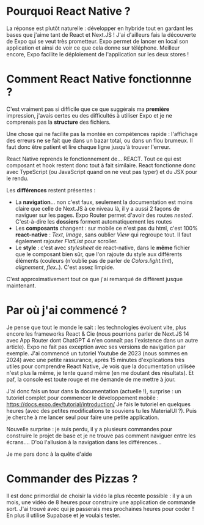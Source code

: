 # Pourquoi React Native ? 

La réponse est plutôt naturelle : développer en hybride tout en gardant les bases que j'aime tant de React et Next.JS ! J'ai d'ailleurs fais la découverte de Expo qui se veut très prometteur. 
Expo permet de lancer en local son application et ainsi de voir ce que cela donne sur téléphone. Meilleur encore, Expo facilite le déploiement de l'application sur les deux stores !


# Comment React Native fonctionnne ? 

C'est vraiment pas si difficile que ce que suggérais ma **première** impression, j'avais certes eu des difficultés à utiliser Expo et je ne comprenais pas la **structure** des fichiers. 

Une chose qui ne facilite pas la montée en compétences rapide : l'affichage des erreurs ne se fait que dans un bazar total, ou dans un flou brumeux. Il faut donc être patient et lire chaque ligne jusqu'à trouver l'erreur.

React Native reprends le fonctionnement de... REACT. Tout ce qui est composant et hook restent donc tout à fait similaire. React fonctionne donc avec TypeScript (ou JavaScript quand on ne veut pas typer) et du JSX pour le rendu. 


Les **différences** restent présentes :
- La **navigation**... non c'est faux, seulement la documentation est moins claire que celle de Next.JS à ce niveau là, il y a aussi 2 façons de naviguer sur les pages. Expo Router permet d'avoir des routes _nested_. C'est-à-dire les **dossiers** forment automatiquement les routes
- Les **composants** changent : sur mobile ce n'est pas du html, c'est 100% **react-native** : _Text_, _Image_, sans oublier _View_ qui regroupe tout. Il faut également rajouter _FlatList_ pour scroller.
- Le **style** : c'est avec _stylesheet_ de react-native, dans le **même** fichier que le composant bien sûr, que l'on rajoute du style aux différents éléments (couleurs (n'oublie pas de parler de _Colors.light.tint_), _alignement_, _flex_..). C'est assez limpide.

C'est approximativement tout ce que j'ai remarqué de différent jusque maintenant.


# Par où j'ai commencé ? 

Je pense que tout le monde le sait : les technologies évoluent vite, plus encore les frameworks React & Cie (nous pourrions parler de Next.JS 14 avec App Router dont ChatGPT 4 n'en connaît pas l'existence dans un autre article). 
Expo ne fait pas exception avec ses versions de navigation par exemple. J'ai commencé un tutoriel Youtube de 2023 (nous sommes en 2024) avec une petite rassurance, après 15 minutes d'explications très utiles pour comprendre React Native, 
Je vois que la documentation utilisée n'est plus la même, je tente quand même (en me doutant des résultats). Et paf, la console est toute rouge et me demande de me mettre à jour.

J'ai donc fais un tour dans la documentation (actuelle !), surprise : un tutoriel complet pour commencer le développement mobile : https://docs.expo.dev/tutorial/introduction/
Je fais le tutoriel en quelques heures (avec des petites modifications te souviens tu les MaterialUI ?). 
Puis je cherche à me lancer seul pour faire une petite application. 

Nouvelle surprise : je suis perdu, il y a plusieurs commandes pour construire le projet de base et je ne trouve pas comment naviguer entre les écrans....
D'où l'allusion à la navigation dans les différences...

Je me pars donc à la quête d'aide

# Commander des Pizzas ? 
Il est donc primordial de choisir la vidéo la plus récente possible : il y a un mois, une vidéo de 8 heures pour construire une application de commande sort. 
J'ai trouvé avec qui je passerais mes prochaines heures pour coder !! En plus il utilise Supabase et je voulais tester.


